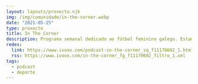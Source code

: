 ```yaml
---
layout: layouts/proxecto.njk
img: /img/comunidade/in-the-corner.webp
date: "2021-05-25"
type: proxecto
title: In The Corner
description: Programa semanal dedicado ao fútbol feminino galego. Estamos en antena, desde o 5 de febreiro do 2021, todos os venres de 12.00 a 13.00 h.
redes:
  link: https://www.ivoox.com/podcast-in-the-corner_sq_f11170602_1.html
  rss: https://www.ivoox.com/in-the-corner_fg_f11170602_filtro_1.xml
tags:
  - podcast
  - deporte
---
```

